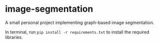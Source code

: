 # image-segmentation
 A small personal project implementing graph-based image segmentation.
 
 In terminal, run `pip install -r requirements.txt` to install the required libraries.
